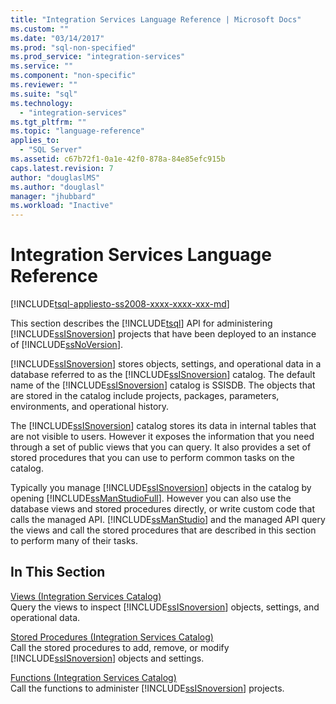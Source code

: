 ```yaml
---
title: "Integration Services Language Reference | Microsoft Docs"
ms.custom: ""
ms.date: "03/14/2017"
ms.prod: "sql-non-specified"
ms.prod_service: "integration-services"
ms.service: ""
ms.component: "non-specific"
ms.reviewer: ""
ms.suite: "sql"
ms.technology: 
  - "integration-services"
ms.tgt_pltfrm: ""
ms.topic: "language-reference"
applies_to: 
  - "SQL Server"
ms.assetid: c67b72f1-0a1e-42f0-878a-84e85efc915b
caps.latest.revision: 7
author: "douglaslMS"
ms.author: "douglasl"
manager: "jhubbard"
ms.workload: "Inactive"
---
```

# Integration Services Language Reference
[!INCLUDE[tsql-appliesto-ss2008-xxxx-xxxx-xxx-md](../includes/tsql-appliesto-ss2008-xxxx-xxxx-xxx-md.md)]

  This section describes the [!INCLUDE[tsql](../includes/tsql-md.md)] API for administering [!INCLUDE[ssISnoversion](../includes/ssisnoversion-md.md)] projects that have been deployed to an instance of [!INCLUDE[ssNoVersion](../includes/ssnoversion-md.md)].  
  
 [!INCLUDE[ssISnoversion](../includes/ssisnoversion-md.md)] stores objects, settings, and operational data in a database referred to as the [!INCLUDE[ssISnoversion](../includes/ssisnoversion-md.md)] catalog. The default name of the [!INCLUDE[ssISnoversion](../includes/ssisnoversion-md.md)] catalog is SSISDB. The objects that are stored in the catalog include projects, packages, parameters, environments, and operational history.  
  
 The [!INCLUDE[ssISnoversion](../includes/ssisnoversion-md.md)] catalog stores its data in internal tables that are not visible to users. However it exposes the information that you need through a set of public views that you can query. It also provides a set of stored procedures that you can use to perform common tasks on the catalog.  
  
 Typically you manage [!INCLUDE[ssISnoversion](../includes/ssisnoversion-md.md)] objects in the catalog by opening [!INCLUDE[ssManStudioFull](../includes/ssmanstudiofull-md.md)]. However you can also use the database views and stored procedures directly, or write custom code that calls the managed API. [!INCLUDE[ssManStudio](../includes/ssmanstudio-md.md)] and the managed API query the views and call the stored procedures that are described in this section to perform many of their tasks.  
  
## In This Section  
 [Views &#40;Integration Services Catalog&#41;](../integration-services/system-views/views-integration-services-catalog.md)  
 Query the views to inspect [!INCLUDE[ssISnoversion](../includes/ssisnoversion-md.md)] objects, settings, and operational data.  
  
 [Stored Procedures &#40;Integration Services Catalog&#41;](../integration-services/system-stored-procedures/stored-procedures-integration-services-catalog.md)  
 Call the stored procedures to add, remove, or modify [!INCLUDE[ssISnoversion](../includes/ssisnoversion-md.md)] objects and settings.  
  
 [Functions &#40;Integration Services Catalog&#41;](http://msdn.microsoft.com/library/9f2aec85-3d4c-415f-b1f8-8328a60b1c7f)  
 Call the functions to administer [!INCLUDE[ssISnoversion](../includes/ssisnoversion-md.md)] projects.  
  
  
